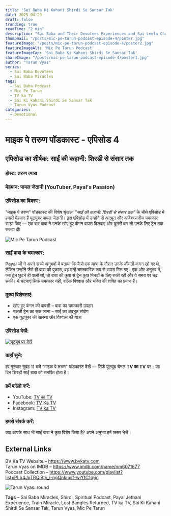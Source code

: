 ```yaml
---
title: 'Sai Baba Ki Kahani Shirdi Se Sansar Tak'
date: 2025-04-29
draft: false
tranding: true
readTime: "2 min"
description: "Sai Baba and Their Devotees Experiences and Sai Leela Chamatkar in Their Lives."
thumbnail: "/posts/mic-pe-tarun-podcast-episode-4/poster.jpg"
featureImage: "/posts/mic-pe-tarun-podcast-episode-4/poster2.jpg"
featureImageAlt: 'Mic Pe Tarun Podcast'
featureImageCap: 'Sai Baba Ki Kahani Shirdi Se Sansar Tak'
shareImage: "/posts/mic-pe-tarun-podcast-episode-4/poster1.jpg"
author: "Tarun Vyas"
series:
  - Sai Baba Devotees
  - Sai Baba Miracles
tags:
  - Sai Baba Podcast
  - Mic Pe Tarun
  - TV ka TV
  - Sai Ki kahani Shirdi Se Sansar Tak
  - Tarun Vyas Podcast
categories:
  - Devotional
---
```


# माइक पे तरुण पॉडकास्ट - एपिसोड 4

## एपिसोड का शीर्षक: साईं की कहानी: शिरडी से संसार तक

### होस्ट: तरुण व्यास  
### मेहमान: पायल जेठानी (YouTuber, Payal's Passion)

### एपिसोड का विवरण:
"माइक पे तरुण" पॉडकास्ट की विशेष श्रृंखला *"साईं की कहानी: शिरडी से संसार तक"* के चौथे एपिसोड में हमारी मेहमान हैं यूट्यूबर पायल जेठानी। इस एपिसोड में उन्होंने दो अद्भुत और अविश्वसनीय चमत्कार साझा किए — एक बार बाबा ने उनके खोए हुए कंगन वापस दिलवाए और दूसरी बार तो उनके लिए ट्रेन तक रुकवा दी!

![Mic Pe Tarun Podcast](/posts/mic-pe-tarun-podcast-episode-4/poster2.jpg)

### साईं बाबा के चमत्कार:
Payal जी ने अपने सच्चे अनुभवों में बताया कि कैसे एक यात्रा के दौरान उनके कीमती कंगन खो गए थे, लेकिन उन्होंने जैसे ही बाबा को पुकारा, वह उन्हें चमत्कारिक रूप से वापस मिल गए। एक और अनुभव में, जब ट्रेन छूटने ही वाली थी, तो बाबा की कृपा से ट्रेन कुछ मिनटों के लिए रुकी रही और वे समय पर चढ़ सकीं। ये घटनाएं सिर्फ चमत्कार नहीं, बल्कि विश्वास और भक्ति की शक्ति का प्रमाण हैं।

### मुख्य विशेषताएं:
- खोए हुए कंगन की वापसी – बाबा का चमत्कारी उपहार  
- चलती ट्रेन का रुक जाना – साईं का अद्भुत संयोग  
- एक यूट्यूबर की आस्था और विश्वास की यात्रा  

### एपिसोड देखें:
[![यूट्यूब पर देखें](https://img.youtube.com/vi/a-ZumiIcm08&t=717s/0.jpg)](https://youtu.be/a-ZumiIcm08&t=717s)

### कहाँ सुने:
हर गुरुवार सुबह 11 बजे "माइक पे तरुण" पॉडकास्ट देखें — सिर्फ यूट्यूब चैनल **TV का TV** पर। यह दिन शिरडी साईं बाबा को समर्पित होता है।

### हमें फॉलो करें:
- YouTube: [TV का TV](https://www.youtube.com/@TVKATV)  
- Facebook: [TV Ka TV](https://www.facebook.com/share/1FWhZ5cWTT/?mibextid=wwXIfr)  
- Instagram: [TV ka TV](https://www.instagram.com/tvkatv_hindu_dharma_channel?igsh=NDI3OTJlaTg3Z2E%3D&utm_source=qr)

### हमसे संपर्क करें:
क्या आपके साथ भी साईं बाबा ने कुछ विशेष किया है? अपने अनुभव हमें ज़रूर भेजें।

## External Links  
BV Ka TV Website – https://www.bvkatv.com  
Tarun Vyas on IMDB – https://www.imdb.com/name/nm6071677  
Podcast Collection – https://www.youtube.com/playlist?list=PLb4JuTBQlBtv_i-ngQnkmsf-wiYfC1q6c  

![Tarun Vyas::round](/images/profile.png)

**Tags** – Sai Baba Miracles, Shirdi, Spiritual Podcast, Payal Jethani Experience, Train Miracle, Lost Bangles Returned, TV ka TV, Sai Ki Kahani Shirdi Se Sansar Tak, Tarun Vyas, Mic Pe Tarun
